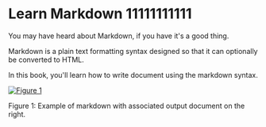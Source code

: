 Learn Markdown 11111111111
========

You may have heard about Markdown, if you have it's a good thing.

Markdown is a plain text formatting syntax designed so that it can optionally be converted to HTML.

In this book, you'll learn how to write document using the markdown syntax.

[![Figure 1](./assets/preview.png)](./assets/preview.png)

Figure 1: Example of markdown with associated output document on the right.

